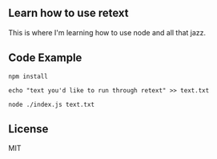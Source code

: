 ## Learn how to use retext

This is where I'm learning how to use node and all that jazz. 

## Code Example


```
npm install

echo "text you'd like to run through retext" >> text.txt

node ./index.js text.txt
```

<!-- ## Motivation -->

<!-- A short description of the motivation behind the creation and maintenance of the project. This should explain **why** the project exists. -->

<!-- ## Installation -->

<!-- Provide code examples and explanations of how to get the project. -->

<!-- ## API Reference -->

<!-- Depending on the size of the project, if it is small and simple enough the reference docs can be added to the README. For medium size to larger projects it is important to at least provide a link to where the API reference docs live. -->

<!-- ## Tests -->

<!-- Describe and show how to run the tests with code examples. -->

<!-- ## Contributors -->

<!-- Let people know how they can dive into the project, include important links to things like issue trackers, irc, twitter accounts if applicable. -->

## License

MIT
